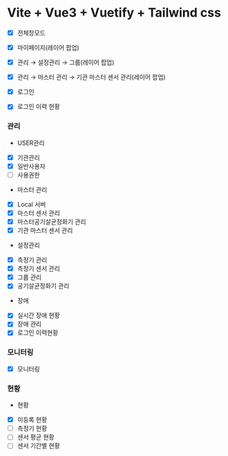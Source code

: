 # Vite + Vue3 + Vuetify + Tailwind css

- [x] 전체창모드
- [x] 마이페이지(레이어 팝업)
- [x] 관리 → 설정관리 → 그룹(레이어 팝업)
- [x] 관리 → 마스터 관리 → 기관 마스터 센서 관리(레이어 팝업)

- [x] 로그인
- [x] 로그인 이력 현황
### 관리
- USER관리
- [x] 기관관리
- [x] 일반사용자
- [ ] 사용권한
- 마스터 관리
- [x] Local 서버
- [x] 마스터 센서 관리
- [x] 마스터공기살균정화기 관리
- [x] 기관 마스터 센서 관리
- 설정관리
- [x] 측정기 관리
- [x] 측정기 센서 관리
- [x] 그룹 관리
- [x] 공기살균정화기 관리
- 장애
- [x] 실시간 장애 현황
- [x] 장애 관리
- [x] 로그인 이력현황
### 모니터링
- [x] 모니터링
### 현황
- 현황
- [x] 미등록 현황
- [ ] 측정기 현황
- [ ] 센서 평균 현황
- [ ] 센서 기간별 현황